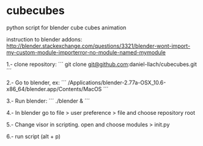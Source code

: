 # cubecubes
python script for blender cube cubes animation

instruction to blender addons: http://blender.stackexchange.com/questions/3321/blender-wont-import-my-custom-module-importerror-no-module-named-mymodule

1.- clone repository:
´´´
git clone git@github.com:daniel-llach/cubecubes.git
´´´

2.- Go to blender, ex:
´´´
/Applications/blender-2.77a-OSX_10.6-x86_64/blender.app/Contents/MacOS
´´´

3.- Run blender:
´´´
./blender &
´´´

4.- In blender go to file > user preference > file
and choose repository root

5.- Change visor in scripting.
open and choose modules > init.py

6.- run script (alt + p)
